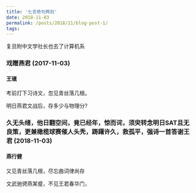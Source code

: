 ```yaml
---
title: '七言绝句两则'
date: 2018-11-03
permalink: /posts/2018/11/blog-post-1/
tags:
---
```

复旦附中文学社长也去了计算机系

### 戏赠燕君 (2017-11-03)

#### 王瑱

考前灯下习诗文，忽见青丝落几根。

明日燕君文战后，存多少与物理分?



### 久无头绪，他日翻空间，竟已经年，惊而诧，须臾转念明日SAT且无良策，更兼橄榄球赛催人头秃，踌躇许久，救孤平，强诗一首答谢王君 (2018-11-03)

#### 燕行健

又见青丝落几根，尽忘曲词律尚存

文武驰骋燕某蹙，不见王君春华门，
